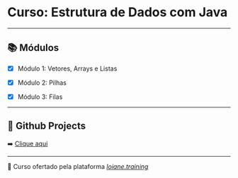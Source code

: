 # Curso: Estrutura de Dados com Java

---

## 📚 Módulos

 - [x] Módulo 1: Vetores, Arrays e Listas

 - [x] Módulo 2: Pilhas

 - [x] Módulo 3: Filas

 
---

## :pushpin:	Github Projects

➡️ [Clique aqui](https://github.com/brunadelmourosilva/womakerscode-estrutura-de-dados/projects/1)

---

🦋 Curso ofertado pela plataforma [_loiane.training_](https://loiane.training/curso/estrutura-de-dados)
